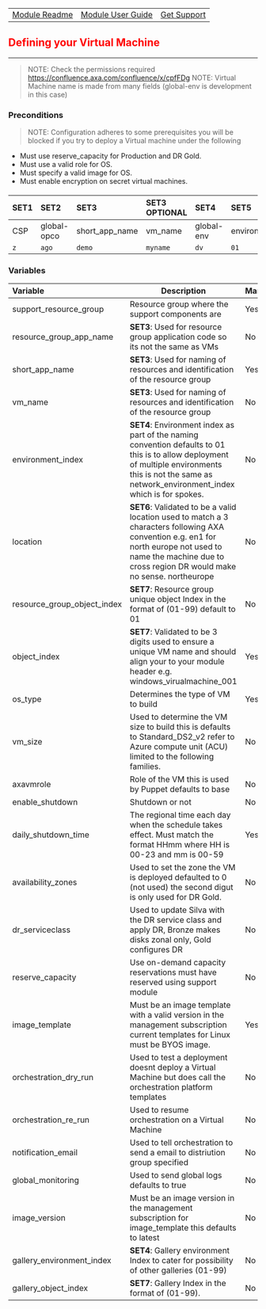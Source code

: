 ||||
|:--|:--|:--
|[Module Readme](../README.md)|[Module User Guide](../)|[Get Support](https://confluence.axa.com/confluence/x/L49iDw)|
##
## <font color="red"><b>Defining your Virtual Machine</b></font>

---
> NOTE: Check the permissions required https://confluence.axa.com/confluence/x/cpfFDg
> NOTE: Virtual Machine name is made from many fields (global-env is development in this case)
### Preconditions
> NOTE: Configuration adheres to some prerequisites you will be blocked if you try to deploy a Virtual machine under the following
- Must use reserve_capacity for Production and DR Gold.
- Must use a valid role for OS.
- Must specify a valid image for OS.
- Must enable encryption on secret virtual machines.
####
| SET1 	| **SET2**        	| **SET3**           	| **SET3** OPTIONAL      	| **SET4**       	| **SET5**              	| **SET7**         	|
|:------	|:-------------	|:----------------	|:------------	|:------------	|:-------------------	|:--------------	|
| CSP  	| global-opco 	| short_app_name 	| vm_name 	| global-env 	| environment_index 	| object_index 	|
| `z`    	| `ago`         	| `demo`           	| `myname`           	| `dv`         	| `01`                	| `001`          	|
### Variables
| Variable                    	| Description                                                                                                                                                                                         	| Mandatory 	| Validation                      	| Example                 	|
|:-----------------------------	|-----------------------------------------------------------------------------------------------------------------------------------------------------------------------------------------------------	|:-----------	|:---------------------------------	|:-------------------------	|
| support_resource_group 	| Resource group where the support components are  	| Yes     	| NA 	| z-ago-myname-dv01-en1-01 	|
| resource_group_app_name     	| **SET3**: Used for resource group application code so its not the same as VMs                                                                                                                         	| No     	| 3-7 (chars)                       	| `myapp`                 	|
| short_app_name              	| **SET3**: Used for naming of resources and identification of the resource group                                                                                                                       	| Yes      	| 2-20 (chars)                       	| `demo`                    	|
| vm_name              	| **SET3**: Used for naming of resources and identification of the resource group                                                                                                                       	| No      	| 0-20 (chars)                       	| `myname`                    	|
| environment_index           	| **SET4**: Environment index as part of the naming convention defaults to 01 this is to allow deployment of multiple environments this is not the same as network_environment_index which is for spokes.                                                                                                                           	| No     	| 01-99                           	| `01`                      	|
| location               	| **SET6**: Validated to be a valid location used to match a 3 characters following AXA convention e.g. en1 for north europe not used to name the machine due to cross region DR would make no sense.                                                                                                            	northeurope | No      	| `northeurope` `westeurope` `eastus2` `eastasia` `switzerlandnorth`                       	| `northeurope`                     	|
resource_group_object_index 	| **SET7**: Resource group unique object Index in the format of (01-99) default to 01                                                                                                                   	| No     	| 01-99                          	| `10`                      	|
| object_index                	| **SET7**: Validated to be 3 digits used to ensure a unique VM name and should align your to your module header e.g. windows_virualmachine_001                                                         	| Yes      	| 001-999                         	| `001`                     	|
| os_type                     	| Determines the type of VM to build                                                                                                                                                                  	| Yes      	| `windows` `linux`                  	| `windows`                 	|
| vm_size                     	| Used to determine the VM size to build this is defaults to Standard_DS2_v2 refer to Azure compute unit (ACU) limited to the following families.                                                                                       	| No     	| `Standard_D*` `Standard_E*` `Standard_F*`                                	| `Standard_DS2_v2`         	|
| axavmrole                   	| Role of the VM this is used by Puppet defaults to base                                                                                                                                              	| No     	| `base` `sql` `oracle` `db2`               	| `base`                    	|
| enable_shutdown             	| Shutdown or not                                                                                                                                                                                     	| No     	| `true` `false`                     	| `false`                    	|
| daily_shutdown_time         	| The regional time each day when the schedule takes effect. Must match the format HHmm where HH is 00-23 and mm is 00-59                                                                                      	| Yes      	| HHmm                            	| `2000`                    	|
| availability_zones           	| Used to set the zone the VM is deployed defaulted to 0 (not used) the second digut is only used for DR Gold.                                                                                                                                   	| No     	| `"1,2"` `"2,1"` `"1,3"` `"3,1"` `"3,2"` `"2,3"`| `"1,2"`                      	|
| dr_serviceclass                 	| Used to update Silva with the DR service class and apply DR, Bronze makes disks zonal only, Gold configures DR                                                                                                                                                                                        	| No     	| `none` `bronze` `gold` ~~platinum~~  	| `none`                	|
| reserve_capacity 	|  Use on-demand capacity reservations must have reserved using support module	| No     	| `true`, `false` 	| `false` 	|
| image_template              	| Must be an image template with a valid version in the management subscription current templates for Linux must be BYOS image.                                                                                                    	| Yes      	|      `Windows_2019_Mutable` `Windows_2016_Mutable` `RHEL86_BYOS_Mutable` `RHEL79_BYOS_Mutable`                           	| `Windows_2019_Mutable`                        	|
| orchestration_dry_run              	| Used to test a deployment doesnt deploy a Virtual Machine but does call the orchestration platform templates                                                                                                     	| No      	|      `false` `true`                      	| `false`                        	|
| orchestration_re_run              	| Used to resume orchestration on a Virtual Machine                                                                                                      	| No      	|      `false` `true`                      	| `false`                        	|
| notification_email              	| Used to tell orchestration to send a email to distriution group specified                                                                                                      	| No      	|      email address less than 255                       	| `user@host.com`                        	|
| global_monitoring              	| Used to send global logs defaults to true                                                                                                       	| No      	|      `false` `true`                      	| `true`                        	|
| image_version               	| Must be an image version in the management subscription for image_template this defaults to latest                                                                                                  	| No     	| `latest`                                	| 0.24936.7112            	|
| gallery_environment_index   	| **SET4**: Gallery environment Index to cater for possibility of other galleries  (01-99)                                                                                                                      	| No     	| 01-99                           	| `01`                      	|
| gallery_object_index        	| **SET7**: Gallery Index in the format of (01-99).                                                                                                                                                     	| No     	| 01-99                           	| `01` |
